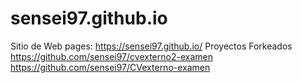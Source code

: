 # sensei97.github.io
Sitio de Web pages: https://sensei97.github.io/
Proyectos Forkeados
https://github.com/sensei97/cvexterno2-examen 
https://github.com/sensei97/CVexterno-examen
